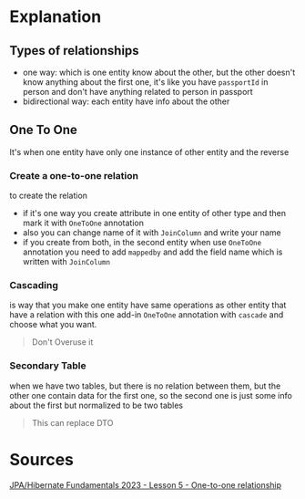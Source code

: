 # Explanation
## Types of relationships
- one way: which is one entity know about the other, but the other doesn't know anything about the first one, it's like you have `passportId` in person and don't have anything related to person in passport
- bidirectional way: each entity have info about the other
## One To One
It's when one entity have only one instance of other entity and the reverse
### Create a one-to-one relation
to create the relation
- if it's one way you create attribute in one entity of other type and then mark it with `OneToOne` annotation 
- also you can change name of it with `JoinColumn` and write your name
- if you create from both, in the second entity when use `OneToOne` annotation you need to add `mappedby` and add the field name which is written with `JoinColumn` 
### Cascading
is way that you make one entity have same operations as other entity that have a relation with
this one add-in `OneToOne` annotation with `cascade` and choose what you want.
> Don't Overuse it
### Secondary Table
when we have two tables, but there is no relation between them, but the other one contain data for the first one, so the second one is just some info about the first but normalized to be two tables
> This can replace DTO

# Sources
[JPA/Hibernate Fundamentals 2023 - Lesson 5 - One-to-one relationship](https://www.youtube.com/live/FabE0xjjqd4?si=BdjpPqP41QPnVHyT) 